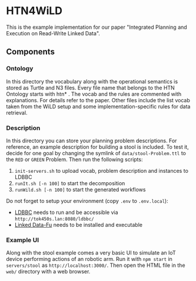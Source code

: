 # HTN4WiLD

This is the example implementation for our paper "Integrated Planning and Execution on Read-Write Linked Data".

## Components
### Ontology

In this directory the vocabulary along with the operational semantics is stored as Turtle and N3 files. Every file name that belongs to the HTN Ontology starts with htn* . The vocab and the rules are commented with explanations. For details refer to the paper. Other files include the list vocab taken from the WiLD setup and some implementation-specific rules for data retrieval.

### Description

In this directory you can store your planning problem descriptions. For reference, an example description for building a stool is included. To test it, decide for one goal by changing the symlink of `data/stool-Problem.ttl` to the `RED` or `GREEN` Problem. Then run the following scripts:

1. `init-servers.sh` to upload vocab, problem description and instances to LDBBC
2. `runIt.sh [-n 100]` to start the decomposition
3. `runWild.sh [-n 100]` to start the generated workflows

Do not forget to setup your environment (copy `.env` to `.env.local`):

* [LDBBC](https://github.com/kaefer3000/ldbbc) needs to run and be accessible via `http://tok450s.lan:8080/ldbbc/`
* [Linked Data-Fu](https://linked-data-fu.github.io/) needs to be installed and executable

### Example UI

Along with the stool example comes a very basic UI to simulate an IoT device performing actions of an robotic arm. Run it with `npm start` in `servers/stool` as `http://localhost:3000/`. Then open the HTML file in the `web/` directory with a web browser.
